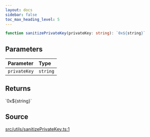 ```yaml
---
layout: docs
sidebar: false
toc_max_heading_level: 5
---
```


```ts
function sanitizePrivateKey(privateKey: string): `0x${string}`
```

## Parameters

| Parameter | Type |
| :------ | :------ |
| `privateKey` | `string` |

## Returns

\`0x$\{string\}\`

## Source

[src/utils/sanitizePrivateKey.ts:1](https://github.com/OffchainLabs/arbitrum-orbit-sdk/blob/27c24d61cdc7e62a81af29bd04f39d5a3549ecb3/src/utils/sanitizePrivateKey.ts#L1)
